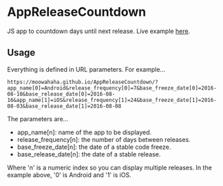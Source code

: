 # AppReleaseCountdown

JS app to countdown days until next release. Live example [here](https://moowahaha.github.io/AppReleaseCountdown/?app_name[0]=Android&release_frequency[0]=7&base_freeze_date[0]=2016-08-10&base_release_date[0]=2016-08-16&app_name[1]=iOS&release_frequency[1]=24&base_freeze_date[1]=2016-08-03&base_release_date[1]=2016-08-08).

## Usage

Everything is defined in URL parameters. For example...

 `https://moowahaha.github.io/AppReleaseCountdown/?app_name[0]=Android&release_frequency[0]=7&base_freeze_date[0]=2016-08-10&base_release_date[0]=2016-08-16&app_name[1]=iOS&release_frequency[1]=24&base_freeze_date[1]=2016-08-03&base_release_date[1]=2016-08-08`

The parameters are...
 * app_name[n]: name of the app to be displayed.
 * release_frequency[n]: the number of days between releases.
 * base_freeze_date[n]: the date of a stable code freeze.
 * base_release_date[n]: the date of a stable release. 

Where 'n' is a numeric index so you can display multiple releases. In the example above, '0' is Android and '1' is iOS.

